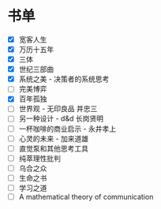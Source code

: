 # 书单

- [x] 宽客人生
- [x] 万历十五年
- [x] 三体
- [x] 世纪三部曲
- [x] 系统之美 - 决策者的系统思考
- [ ] 完美博弈
- [x] 百年孤独
- [ ] 世界观 - 无印良品 井忠三
- [ ] 另一种设计 - d&d 长岗贤明
- [ ] 一杯咖啡的商业启示 - 永井孝上
- [ ] 心灵的未来 - 加来道雄
- [ ] 直觉泵和其他思考工具
- [ ] 纯萃理性批判
- [ ] 乌合之众
- [ ] 生命之书
- [ ] 学习之道
- [ ] A mathematical theory of communication
